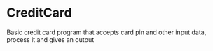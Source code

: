 # CreditCard
Basic credit card program that accepts card pin and other input data, process it and gives an output
